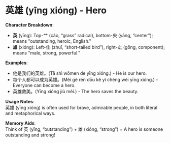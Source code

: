 # **英雄 (yīng xióng) - Hero**

**Character Breakdown**:  
- **英** (yīng): Top-艹 (cǎo, “grass” radical), bottom-央 (yāng, “center”); means "outstanding, heroic, English."  
- **雄** (xióng): Left-隹 (zhuī, “short-tailed bird”), right-厷 (gōng, component); means "male, strong, powerful."

**Examples**:  
- 他是我们的英雄。(Tā shì wǒmen de yīng xióng.) - He is our hero.  
- 每个人都可以成为英雄。(Měi gè rén dōu kě yǐ chéng wéi yīng xióng.) - Everyone can become a hero.  
- 英雄救美。(Yīng xióng jiù měi.) - The hero saves the beauty.

**Usage Notes**:  
英雄 (yīng xióng) is often used for brave, admirable people, in both literal and metaphorical ways.

**Memory Aids**:  
Think of 英 (yīng, “outstanding”) + 雄 (xióng, “strong”) = A hero is someone outstanding and strong!